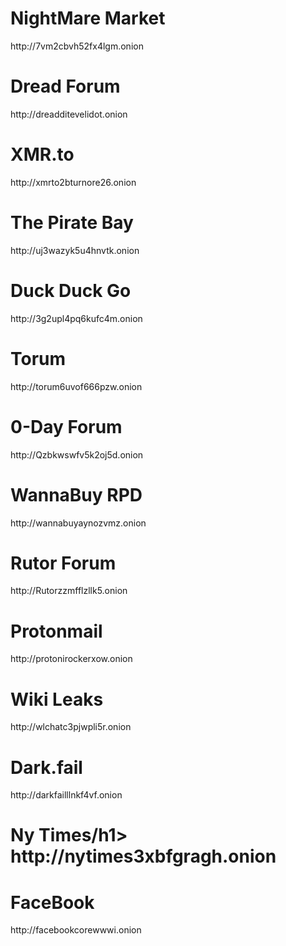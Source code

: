 <html lang="en-US">
  <head>
    <meta charset='utf-8'>
    <meta http-equiv="X-UA-Compatible" content="IE=edge">
    <meta name="viewport" content="width=device-width, initial-scale=1">
    <link rel="stylesheet" href="/hacker/assets/css/style.css?v=e193e8e825d1db5b6c1761cb8026a0d6f0e29142">
    <title>Practical Onions</title>
  </head>
  <body>
    <h1 id="header-1">NightMare Market</h1>
            http://7vm2cbvh52fx4lgm.onion
    <h1 id="header-1">Dread Forum</h1>
           http://dreadditevelidot.onion
    <h1 id="header-1">XMR.to</h1>
            http://xmrto2bturnore26.onion
    <h1 id="header-1">The Pirate Bay</h1>
           http://uj3wazyk5u4hnvtk.onion   
    <h1 id="header-1">Duck Duck Go</h1>
           http://3g2upl4pq6kufc4m.onion
    <h1 id="header-1">Torum</h1>
           http://torum6uvof666pzw.onion
    <h1 id="header-1">0-Day Forum</h1>
           http://Qzbkwswfv5k2oj5d.onion
    <h1 id="header-1">WannaBuy RPD</h1>
            http://wannabuyaynozvmz.onion
    <h1 id="header-1">Rutor Forum</h1>
           http://Rutorzzmfflzllk5.onion
    <h1 id="header-1">Protonmail</h1>
            http://protonirockerxow.onion
    <h1 id="header-1">Wiki Leaks</h1>
           http://wlchatc3pjwpli5r.onion  
    <h1 id="header-1">Dark.fail</h1>
           http://darkfailllnkf4vf.onion
    <h1 id="header-1">Ny Times/h1>
           http://nytimes3xbfgragh.onion
    <h1 id="header-1">FaceBook</h1>
           http://facebookcorewwwi.onion
  </body>
</html>
